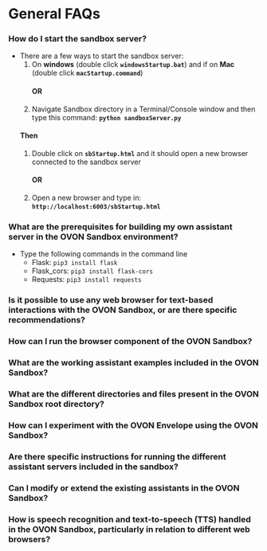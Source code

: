 # General FAQs

### How do I start the sandbox server?
* There are a few ways to start the sandbox server:
    1. On **windows** (double click **`windowsStartup.bat`**) and if on **Mac** (double click **`macStartup.command`**)
        #### OR
    2. Navigate Sandbox directory in a Terminal/Console window and then type this command: **`python sandboxServer.py`**
    #### Then
    1. Double click on **`sbStartup.html`** and it should open a new browser connected to the sandbox server
        #### OR
    2. Open a new browser and type in: **`http://localhost:6003/sbStartup.html`**

### What are the prerequisites for building my own assistant server in the OVON Sandbox environment?
* Type the following commands in the command line
    * Flask: `pip3 install flask`
    * Flask_cors: `pip3 install flask-cors`
    * Requests: `pip3 install requests`
### Is it possible to use any web browser for text-based interactions with the OVON Sandbox, or are there specific recommendations?

### How can I run the browser component of the OVON Sandbox?

### What are the working assistant examples included in the OVON Sandbox?

### What are the different directories and files present in the OVON Sandbox root directory?

### How can I experiment with the OVON Envelope using the OVON Sandbox?

### Are there specific instructions for running the different assistant servers included in the sandbox?

### Can I modify or extend the existing assistants in the OVON Sandbox?

### How is speech recognition and text-to-speech (TTS) handled in the OVON Sandbox, particularly in relation to different web browsers?